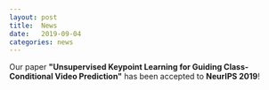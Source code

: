 ```yaml
---
layout: post
title:  News
date:   2019-09-04
categories: news
---
```

Our paper **"Unsupervised Keypoint Learning for Guiding Class-Conditional Video Prediction"** has been accepted to **NeurIPS 2019**!
